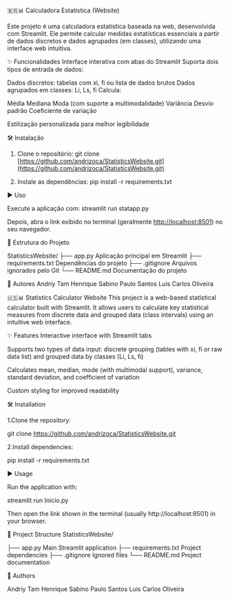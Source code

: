 🇧🇷📊 Calculadora Estatística (Website)

Este projeto é uma calculadora estatística baseada na web, desenvolvida com Streamlit. Ele permite calcular medidas estatísticas essenciais a partir de dados discretos e dados agrupados (em classes), utilizando uma interface web intuitiva.

✨ Funcionalidades
Interface interativa com abas do Streamlit
Suporta dois tipos de entrada de dados:

Dados discretos: tabelas com xi, fi ou lista de dados brutos
Dados agrupados em classes: Li, Ls, fi
Calcula:

Média
Mediana
Moda (com suporte a multimodalidade)
Variância
Desvio padrão
Coeficiente de variação

Estilização personalizada para melhor legibilidade

🛠️ Instalação

1. Clone o repositório:
   git clone [https://github.com/andrizoca/StatisticsWebsite.git](https://github.com/andrizoca/StatisticsWebsite.git)

2. Instale as dependências:
   pip install -r requirements.txt

▶️ Uso

Execute a aplicação com:
streamlit run statapp.py

Depois, abra o link exibido no terminal (geralmente [http://localhost:8501](http://localhost:8501)) no seu navegador.

📂 Estrutura do Projeto

StatisticsWebsite/
├── app.py              Aplicação principal em Streamlit
├── requirements.txt    Dependências do projeto
├── .gitignore          Arquivos ignorados pelo Git
└── README.md           Documentação do projeto

👥 Autores
Andriy Tam
Henrique Sabino
Paulo Santos
Luis Carlos Oliveira

🇺🇸📊 Statistics Calculator Website
This project is a web-based statistical calculator built with Streamlit. It allows users to calculate key statistical measures from discrete data and grouped data (class intervals) using an intuitive web interface.

✨ Features
Interactive interface with Streamlit tabs

Supports two types of data input: discrete grouping (tables with xi, fi or raw data list) and grouped data by classes (Li, Ls, fi)

Calculates mean, median, mode (with multimodal support), variance, standard deviation, and coefficient of variation

Custom styling for improved readability

🛠️ Installation

1.Clone the repository:

git clone https://github.com/andrizoca/StatisticsWebsite.git

2.Install dependencies:

pip install -r requirements.txt

▶️ Usage

Run the application with:

streamlit run Início.py



Then open the link shown in the terminal (usually http://localhost:8501) in your browser.

📂 Project Structure
StatisticsWebsite/

├── app.py Main Streamlit application
├── requirements.txt Project dependencies
├── .gitignore Ignored files
└── README.md Project documentation



👥 Authors

Andriy Tam
Henrique Sabino
Paulo Santos
Luis Carlos Oliveira

